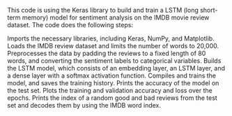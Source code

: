 This code is using the Keras library to build and train a LSTM (long short-term memory) model for sentiment analysis on the IMDB movie review dataset. The code does the following steps:

Imports the necessary libraries, including Keras, NumPy, and Matplotlib.
Loads the IMDB review dataset and limits the number of words to 20,000.
Preprocesses the data by padding the reviews to a fixed length of 80 words, and converting the sentiment labels to categorical variables.
Builds the LSTM model, which consists of an embedding layer, an LSTM layer, and a dense layer with a softmax activation function.
Compiles and trains the model, and saves the training history.
Prints the accuracy of the model on the test set.
Plots the training and validation accuracy and loss over the epochs.
Prints the index of a random good and bad reviews from the test set and decodes them by using the IMDB word index.
